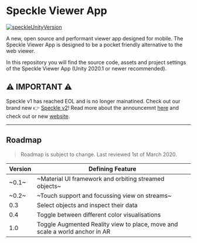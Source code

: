 # Speckle Viewer App

[![speckleUnityVersion](https://img.shields.io/badge/SpeckleUnity-v0.7.0--preview-orange)](https://github.com/speckleworks/SpeckleUnity)

A new, open source and performant viewer app designed for mobile. The Speckle Viewer App is designed to be a pocket friendly alternative to the web viewer.

In this repository you will find the source code, assets and project settings of the Speckle Viewer App (Unity 2020.1 or newer recommended).

## ⚠️ IMPORTANT ⚠️

Speckle v1 has reached EOL and is no longer mainatined. Check out our brand new 👉 [Speckle v2](https://github.com/specklesystems)!
Read more about the announcemnt [here](https://speckle.systems/blog/speckle2-vision-and-faq) and check out or new [website](https://speckle.systems).


---

## Roadmap

> Roadmap is subject to change. Last reviewed 1st of March 2020.

| Version | Defining Feature                  						  				         |
| ------- | -------------------------------------------------------------------------------- |
| ~0.1~   | ~Material UI framework and orbiting streamed objects~   						 |
| ~0.2~   | ~Touch support and focussing view on streams~       							 |
| 0.3     | Select objects and inspect their data			                                 |
| 0.4     | Toggle between different color visualisations	                                 |
| 1.0     | Toggle Augmented Reality view to place, move and scale a world anchor in AR      |
